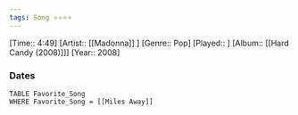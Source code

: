 ```yaml
---
tags: Song ⭐⭐⭐⭐ 
---
```

[Time:: 4:49]
[Artist:: [[Madonna]] ]
[Genre:: Pop]
[Played:: ]
[Album:: [[Hard Candy (2008)]]]
[Year:: 2008]
### Dates
````dataview
TABLE Favorite_Song
WHERE Favorite_Song = [[Miles Away]]
````